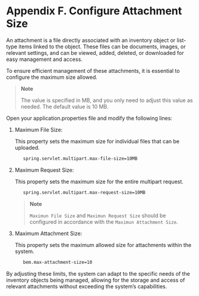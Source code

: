 # Appendix F. Configure Attachment Size

An attachment is a file directly associated with an inventory object or list-type items linked to the object. These files can be documents, images, or relevant settings, and can be viewed, added, deleted, or downloaded for easy management and access.

To ensure efficient management of these attachments, it is essential to configure the maximum size allowed.

> **Note**
>
> The value is specified in MB, and you only need to adjust this value as needed. The default value is 10 MB.
>

Open your application.properties file and modify the following lines:

1. Maximum File Size:
   
   This property sets the maximum size for individual files that can be uploaded.

    ``` bash
       spring.servlet.multipart.max-file-size=10MB
    ```

2. Maximum Request Size:
   
   This property sets the maximum size for the entire multipart request.

    ``` bash
       spring.servlet.multipart.max-request-size=10MB
    ```

    > **Note**
    >
    > `Maximun File Size` and `Maximun Request Size` should be configured in accordance with the `Maximun Attachment Size`.
    >
    

3. Maximum Attachment Size:
   
   This property sets the maximum allowed size for attachments within the system.

    ``` bash
       bem.max-attachment-size=10
    ```
By adjusting these limits, the system can adapt to the specific needs of the inventory objects being managed, allowing for the storage and access of relevant attachments without exceeding the system’s capabilities.

